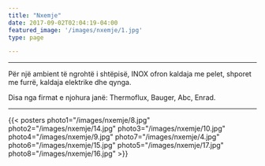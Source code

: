 ```yaml
---
title: "Nxemje"
date: 2017-09-02T02:04:19-04:00
featured_image: '/images/nxemje/1.jpg'
type: page

---
```

<hr/>
<div class="tc-l ph3 ph4-ns">
<p>Për një ambient të ngrohtë i shtëpisë, INOX ofron kaldaja me pelet, shporet me furrë, kaldaja elektrike dhe qynga.</p>
<p> Disa nga firmat e njohura janë: Thermoflux, Bauger, Abc, Enrad.</p>
</div>
<hr/>
<!--
photo1="/images/nxemje/1.jpg"-->
{{< posters 
photo1="/images/nxemje/8.jpg"
photo2="/images/nxemje/14.jpg"
photo3="/images/nxemje/10.jpg"
photo4="/images/nxemje/9.jpg"
photo7="/images/nxemje/4.jpg"
photo6="/images/nxemje/15.jpg"
photo5="/images/nxemje/17.jpg"
photo8="/images/nxemje/16.jpg"
 >}}
